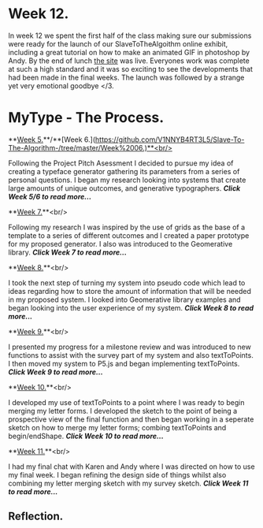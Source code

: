 # Week 12.
In week 12 we spent the first half of the class making sure our submissions were ready for the launch of our SlaveToTheAlgoithm online exhibit, including a great tutorial on how to make an animated GIF in photoshop by Andy. By the end of lunch [the site](https://karenanndonnachie.github.io/Slave-To-The-Algorithm/Slave_ribbon/) was live. Everyones work was complete at such a high standard and it was so exciting to see the developments that had been made in the final weeks. The launch was followed by a strange yet very emotional goodbye </3. 

# MyType - The Process. 
**[Week 5.](https://github.com/V1NNYB4RT3L5/Slave-To-The-Algorithm-/tree/master/Week%2005.)**/**[Week 6.](https://github.com/V1NNYB4RT3L5/Slave-To-The-Algorithm-/tree/master/Week%2006.)**<br/>

Following the Project Pitch Asessment I decided to pursue my idea of creating a typeface generator gathering its parameters from a series of personal questions. I began my research looking into systems that create large amounts of unique outcomes, and  generative typographers. ***Click Week 5/6 to read more...***

**[Week 7.](https://github.com/V1NNYB4RT3L5/Slave-To-The-Algorithm-/tree/master/Week%2007.)**<br/>

Following my research I was inspired by the use of grids as the base of a template to a series of different outcomes and I created a paper prototype for my proposed generator. I also was introduced to the Geomerative library. ***Click Week 7 to read more...***

**[Week 8.](https://github.com/V1NNYB4RT3L5/Slave-To-The-Algorithm-/tree/master/Week%2008.)**<br/>

I took the next step of turning my system into pseudo code which lead to ideas regarding how to store the amount of information that will be needed in my proposed system. I looked into Geomerative library examples and began looking into the user experience of my system. ***Click Week 8 to read more...***

**[Week 9.](https://github.com/V1NNYB4RT3L5/Slave-To-The-Algorithm-/tree/master/Week%2009.)**<br/>

I presented my progress for a milestone review and was introduced to new functions to assist with the survey part of my system and also textToPoints. I then moved my system to P5.js and began implementing textToPoints. ***Click Week 9 to read more...***

**[Week 10.](https://github.com/V1NNYB4RT3L5/Slave-To-The-Algorithm-/tree/master/Week%2010.)**<br/>

I developed my use of textToPoints to a point where I was ready to begin merging my letter forms. I developed the sketch to the point of being a prospective view of the final function and then began working in a seperate sketch on how to merge my letter forms; combing textToPoints and begin/endShape. ***Click Week 10 to read more...***

**[Week 11.](https://github.com/V1NNYB4RT3L5/Slave-To-The-Algorithm-/tree/master/Week%2011.)**<br/>

I had my final chat with Karen and Andy where I was directed on how to use my final week. I began refining the design side of things whilst also combining my letter merging sketch with my survey sketch. ***Click Week 11 to read more...***

## Reflection.




